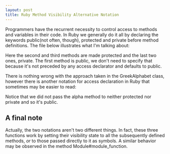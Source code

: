 ```yaml
---
layout: post
title: Ruby Method Visibility Alternative Notation
---
```


<span class="drops">P</span>rogrammers have the recurrent necessity to control access to methods and variables in their code. In Ruby we generally do it all by declaring the keywords <span class="small_code">public</span>(not often, though), <span class="small_code">protected</span> and <span class="small_code">private</span> before method definitions. The file below illustrates what I'm talking about:

<div class="code">
  <script src="https://gist.github.com/1521323.js?file=greek_alphabet.rb"></script>
</div>

Here the second and third methods are made protected and the last two ones, private. The first method is public, we don't need to specify that because it's not preceded by any access declarator and defaults to public.

There is nothing wrong with the approach taken in the <span class="small_code">GreekAlphabet</span> class, however there is another notation for access declaration in Ruby that sometimes may be easier to read:

<div class="code">
  <script src="https://gist.github.com/1521323.js?file=greek_alphabet_1.rb"></script>
</div>

Notice that we did not pass the <span class="small_code">alpha</span> method to neither <span class="small_code">protected</span> nor <span class="small_code">private</span> and so it's public.

A final note
------------

Actually, the two notations aren't two different things. In fact, these three functions work by setting their visibility state to all the subsequently defined methods, *or* to those passed directly to it as symbols. A similar behavior may be observed in the method <span class="small_code">Module#module_function</span>.
